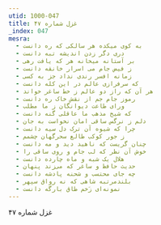 ```yaml
---
utid: 1000-047
title: غزل شماره ۴۷
_index: 047
mesra:
  - به کوی میکده هر سالکی که ره دانست
  - دری دگر زدن اندیشه تبه دانست
  - بر آستانه میخانه هر که یافت رهی
  - ز فیض جام می اسرار خانقه دانست
  - زمانه افسر رندی نداد جز به کسی
  - که سرفرازی عالم در این کله دانست
  - هر آن که راز دو عالم ز خط ساغر خواند
  - رموز جام جم از نقش خاک ره دانست
  - ورای طاعت دیوانگان ز ما مطلب
  - که شیخ مذهب ما عاقلی گنه دانست
  - دلم ز نرگس ساقی امان نخواست به جان
  - چرا که شیوه آن ترک دل سیه دانست
  - ز جور کوکب طالع سحرگهان چشمم
  - چنان گریست که ناهید دید و مه دانست
  - خوش آن نظر که لب جام و روی ساقی را
  - هلال یک شبه و ماه چارده دانست
  - حدیث حافظ و ساغر که می‌زند پنهان
  - چه جای محتسب و شحنه پادشه دانست
  - بلندمرتبه شاهی که نه رواق سپهر
  - نمونه‌ای زَخم طاق بارگه دانست
---
```

غزل شماره ۴۷
